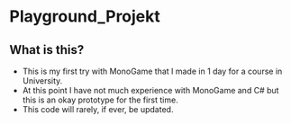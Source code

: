 # Playground_Projekt
## What is this?
 - This is my first try with MonoGame that I made in 1 day for a course in University.
 - At this point I have not much experience with MonoGame and C# but this is an okay prototype for the first time.
 - This code will rarely, if ever, be updated.
